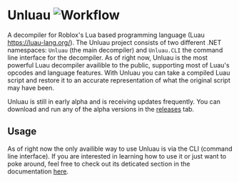 # Unluau ![Workflow](https://github.com/valencefun/unluau/actions/workflows/dotnet.yml/badge.svg)
A decompiler for Roblox's Lua based programming language (Luau https://luau-lang.org/). The Unluau project consists of two different .NET namespaces: ``Unluau`` (the main decompiler) and ``Unluau.CLI`` the command line interface for the decompiler. As of right now, Unluau is the most powerful Luau decompiler availible to the public, supporting most of Luau's opcodes and language features. With Unluau you can take a compiled Luau script and restore it to an accurate representation of what the original script may have been.

Unluau is still in early alpha and is receiving updates frequently. You can download and run any of the alpha versions in the [releases](https://github.com/societall/UnluauNET/releases) tab.

## Usage
As of right now the only availible way to use Unluau is via the CLI (command line interface). If you are interested in learning how to use it or just want to poke around, feel free to check out its deticated section in the documentation [here](docs/cli.md).
